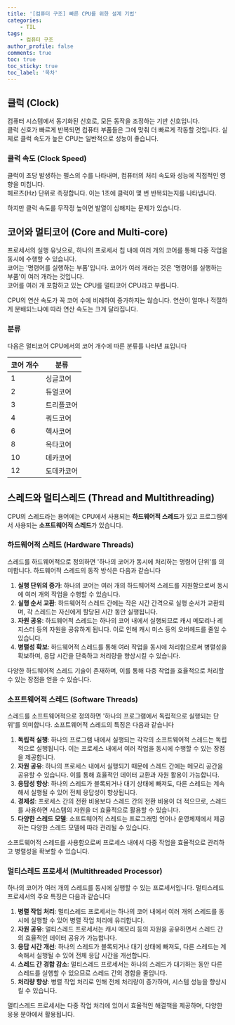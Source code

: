 ```yaml
---
title: '[컴퓨터 구조] 빠른 CPU를 위한 설계 기법'
categories:
    - TIL
tags:
    - 컴퓨터 구조
author_profile: false
comments: true
toc: true
toc_sticky: true
toc_label: '목차'
---
```


## 클럭 (Clock)
컴퓨터 시스템에서 동기화된 신호로, 모든 동작을 조정하는 기반 신호입니다.  
클럭 신호가 빠르게 반복되면 컴퓨터 부품들은 그에 맞춰 더 빠르게 작동할 것입니다. 실제로 클럭 속도가 높은 CPU는 일반적으로 성능이 좋습니다.

### 클럭 속도 (Clock Speed)
클럭이 초당 발생하는 펄스의 수를 나타내며, 컴퓨터의 처리 속도와 성능에 직접적인 영향을 미칩니다.  
헤르츠(Hz) 단위로 측정합니다. 이는 1초에 클럭이 몇 번 반복되는지를 나타냅니다.

하지만 클럭 속도를 무작정 높이면 발열이 심해지는 문제가 있습니다.

## 코어와 멀티코어 (Core and Multi-core)
프로세서의 실행 유닛으로, 하나의 프로세서 칩 내에 여러 개의 코어를 통해 다중 작업을 동시에 수행할 수 있습니다.  
코어는 '명령어를 실행하는 부품'입니다. 코어가 여러 개라는 것은 '명령어를 실행하는 부품'이 여러 개라는 것입니다.  
코어를 여러 개 포함하고 있는 CPU를 멀티코어 CPU라고 부릅니다.

CPU의 연산 속도가 꼭 코어 수에 비례하여 증가하지는 않습니다. 연산이 얼마나 적절하게 분배되느냐에 따라 연산 속도는 크게 달라집니다.

### 분류
다음은 멀티코어 CPU에서의 코어 개수에 따른 분류를 나타낸 표입니다

| 코어 개수 | 분류             |
|---------|----------------|
| 1 | 싱글코어 |
| 2 | 듀얼코어 |
| 3 | 트리플코어 |
| 4 | 쿼드코어 |
| 6 | 헥사코어 |
| 8 | 옥타코어 |
| 10 | 데카코어 |
| 12 | 도데카코어 |

## 스레드와 멀티스레드 (Thread and Multithreading)
CPU의 스레드라는 용어에는 CPU에서 사용되는 **하드웨어적 스레드**가 있고 프로그램에서 사용되는 **소프트웨어적 스레드**가 있습니다.

### 하드웨어적 스레드 (Hardware Threads)
스레드를 하드웨어적으로 정의하면 '하나의 코어가 동시에 처리하는 명령어 단위'를 의미합니다.
하드웨어적 스레드의 동작 방식은 다음과 같습니다

1. **실행 단위의 증가**: 하나의 코어는 여러 개의 하드웨어적 스레드를 지원함으로써 동시에 여러 개의 작업을 수행할 수 있습니다.
2. **실행 순서 교환**: 하드웨어적 스레드 간에는 작은 시간 간격으로 실행 순서가 교환되며, 각 스레드는 자신에게 할당된 시간 동안 실행됩니다.
3. **자원 공유**: 하드웨어적 스레드는 하나의 코어 내에서 실행되므로 캐시 메모리나 레지스터 등의 자원을 공유하게 됩니다. 이로 인해 캐시 미스 등의 오버헤드를 줄일 수 있습니다.
4. **병렬성 확보**: 하드웨어적 스레드를 통해 여러 작업을 동시에 처리함으로써 병렬성을 확보하며, 응답 시간을 단축하고 처리량을 향상시킬 수 있습니다.

다양한 하드웨어적 스레드 기술이 존재하며, 이를 통해 다중 작업을 효율적으로 처리할 수 있는 장점을 얻을 수 있습니다.

### 소프트웨어적 스레드 (Software Threads)
스레드를 소프트웨어적으로 정의하면 '하나의 프로그램에서 독립적으로 실행되는 단위'를 의미합니다.
소프트웨어적 스레드의 특징은 다음과 같습니다

1. **독립적 실행**: 하나의 프로그램 내에서 실행되는 각각의 소프트웨어적 스레드는 독립적으로 실행됩니다. 이는 프로세스 내에서 여러 작업을 동시에 수행할 수 있는 장점을 제공합니다.
2. **자원 공유**: 하나의 프로세스 내에서 실행되기 때문에 스레드 간에는 메모리 공간을 공유할 수 있습니다. 이를 통해 효율적인 데이터 교환과 자원 활용이 가능합니다.
3. **응답성 향상**: 하나의 스레드가 블록되거나 대기 상태에 빠져도, 다른 스레드는 계속해서 실행될 수 있어 전체 응답성이 향상됩니다.
4. **경제성**: 프로세스 간의 전환 비용보다 스레드 간의 전환 비용이 더 적으므로, 스레드를 사용하면 시스템의 자원을 더 효율적으로 활용할 수 있습니다.
5. **다양한 스레드 모델**: 소프트웨어적 스레드는 프로그래밍 언어나 운영체제에서 제공하는 다양한 스레드 모델에 따라 관리될 수 있습니다.

소프트웨어적 스레드를 사용함으로써 프로세스 내에서 다중 작업을 효율적으로 관리하고 병렬성을 확보할 수 있습니다.


### 멀티스레드 프로세서 (Multithreaded Processor)
하나의 코어가 여러 개의 스레드를 동시에 실행할 수 있는 프로세서입니다.
멀티스레드 프로세서의 주요 특징은 다음과 같습니다

1. **병렬 작업 처리**: 멀티스레드 프로세서는 하나의 코어 내에서 여러 개의 스레드를 동시에 실행할 수 있어 병렬 작업 처리에 유리합니다.
2. **자원 공유**: 멀티스레드 프로세서는 캐시 메모리 등의 자원을 공유하면서 스레드 간의 효율적인 데이터 공유가 가능합니다.
3. **응답 시간 개선**: 하나의 스레드가 블록되거나 대기 상태에 빠져도, 다른 스레드는 계속해서 실행될 수 있어 전체 응답 시간을 개선합니다.
4. **스레드 간 경합 감소**: 멀티스레드 프로세서는 하나의 스레드가 대기하는 동안 다른 스레드를 실행할 수 있으므로 스레드 간의 경합을 줄입니다.
5. **처리량 향상**: 병렬 작업 처리로 인해 전체 처리량이 증가하며, 시스템 성능을 향상시킬 수 있습니다.

멀티스레드 프로세서는 다중 작업 처리에 있어서 효율적인 해결책을 제공하며, 다양한 응용 분야에서 활용됩니다.